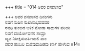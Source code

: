 +++
title = "014 ಅವರ ವನವಾಸದ"

+++
ಅವರ ವನವಾಸದ ದಿನಂಗಳು  
ನವಗೆ ಸುದಿನ ಸುಖಾನುಭವವವರ  
ರವಧಿ ತುಂಬಿದ ಬಳಿಕ ನೋಡಾ ಸಾಧುಗಳ ಪರಿಯ   
ನಿವಗೆ ದುರ್ಯೋಧನನ ಸಾಮ್ರಾ  
ಜ್ಯವ ನಿರೀಕ್ಷಿಸುವರ್ತಿಯಲಿ ಪಾಂ  
ಡವರ ಹಂಬಲ ಮರೆವುದುಚಿತವು ಕರ್ಣ ಹೇಳೆಂದ       ॥14॥